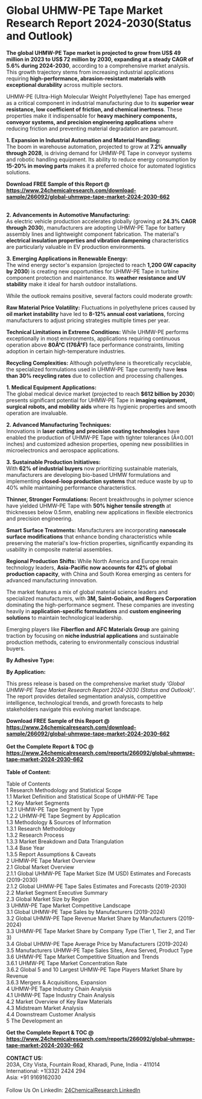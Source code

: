 <h1>Global UHMW-PE Tape Market Research Report 2024-2030(Status and Outlook)</h1><p><strong>The global UHMW-PE Tape market is projected to grow from US$ 49 million in 2023 to US$ 72 million by 2030, expanding at a steady CAGR of 5.6% during 2024-2030</strong>, according to a comprehensive market analysis. This growth trajectory stems from increasing industrial applications requiring <strong>high-performance, abrasion-resistant materials with exceptional durability</strong> across multiple sectors.</p><p>UHMW-PE (Ultra-High Molecular Weight Polyethylene) Tape has emerged as a critical component in industrial manufacturing due to its <strong>superior wear resistance, low coefficient of friction, and chemical inertness</strong>. These properties make it indispensable for <strong>heavy machinery components, conveyor systems, and precision engineering applications</strong> where reducing friction and preventing material degradation are paramount.</p><p><strong>1. Expansion in Industrial Automation and Material Handling:</strong><br>
The boom in warehouse automation, projected to grow at <strong>7.2% annually through 2028</strong>, is driving demand for UHMW-PE Tape in conveyor systems and robotic handling equipment. Its ability to reduce energy consumption by <strong>15-20% in moving parts</strong> makes it a preferred choice for automated logistics solutions.</p><div><b>Download FREE Sample of this Report @ 
            <a href="https://www.24chemicalresearch.com/download-sample/266092/global-uhmwpe-tape-market-2024-2030-662">
            https://www.24chemicalresearch.com/download-sample/266092/global-uhmwpe-tape-market-2024-2030-662</a></b></div><br><p><strong>2. Advancements in Automotive Manufacturing:</strong><br>
As electric vehicle production accelerates globally (growing at <strong>24.3% CAGR through 2030</strong>), manufacturers are adopting UHMW-PE Tape for battery assembly lines and lightweight component fabrication. The material's <strong>electrical insulation properties and vibration dampening</strong> characteristics are particularly valuable in EV production environments.</p><p><strong>3. Emerging Applications in Renewable Energy:</strong><br>
The wind energy sector's expansion (projected to reach <strong>1,200 GW capacity by 2030</strong>) is creating new opportunities for UHMW-PE Tape in turbine component protection and maintenance. Its <strong>weather resistance and UV stability</strong> make it ideal for harsh outdoor installations.</p><p>While the outlook remains positive, several factors could moderate growth:</p><p><strong>Raw Material Price Volatility:</strong> Fluctuations in polyethylene prices caused by <strong>oil market instability</strong> have led to <strong>8-12% annual cost variations</strong>, forcing manufacturers to adjust pricing strategies multiple times per year.</p><p><strong>Technical Limitations in Extreme Conditions:</strong> While UHMW-PE performs exceptionally in most environments, applications requiring continuous operation above <strong>80Â°C (176Â°F)</strong> face performance constraints, limiting adoption in certain high-temperature industries.</p><p><strong>Recycling Complexities:</strong> Although polyethylene is theoretically recyclable, the specialized formulations used in UHMW-PE Tape currently have <strong>less than 30% recycling rates</strong> due to collection and processing challenges.</p><p><strong>1. Medical Equipment Applications:</strong><br>
The global medical device market (projected to reach <strong>$612 billion by 2030</strong>) presents significant potential for UHMW-PE Tape in <strong>imaging equipment, surgical robots, and mobility aids</strong> where its hygienic properties and smooth operation are invaluable.</p><p><strong>2. Advanced Manufacturing Techniques:</strong><br>
Innovations in <strong>laser cutting and precision coating technologies</strong> have enabled the production of UHMW-PE Tape with tighter tolerances (Â±0.001 inches) and customized adhesion properties, opening new possibilities in microelectronics and aerospace applications.</p><p><strong>3. Sustainable Production Initiatives:</strong><br>
With <strong>62% of industrial buyers</strong> now prioritizing sustainable materials, manufacturers are developing bio-based UHMW formulations and implementing <strong>closed-loop production systems</strong> that reduce waste by up to 40% while maintaining performance characteristics.</p><p><strong>Thinner, Stronger Formulations:</strong> Recent breakthroughs in polymer science have yielded UHMW-PE Tape with <strong>50% higher tensile strength</strong> at thicknesses below 0.5mm, enabling new applications in flexible electronics and precision engineering.</p><p><strong>Smart Surface Treatments:</strong> Manufacturers are incorporating <strong>nanoscale surface modifications</strong> that enhance bonding characteristics while preserving the material's low-friction properties, significantly expanding its usability in composite material assemblies.</p><p><strong>Regional Production Shifts:</strong> While North America and Europe remain technology leaders, <strong>Asia-Pacific now accounts for 42% of global production capacity</strong>, with China and South Korea emerging as centers for advanced manufacturing innovation.</p><p>The market features a mix of global material science leaders and specialized manufacturers, with <strong>3M, Saint-Gobain, and Rogers Corporation</strong> dominating the high-performance segment. These companies are investing heavily in <strong>application-specific formulations</strong> and <strong>custom engineering solutions</strong> to maintain technological leadership.</p><p>Emerging players like <strong>Fiberflon and AFC Materials Group</strong> are gaining traction by focusing on <strong>niche industrial applications</strong> and sustainable production methods, catering to environmentally conscious industrial buyers.</p><p><strong>By Adhesive Type:</strong></p><p><strong>By Application:</strong></p><p>This press release is based on the comprehensive market study <em>'Global UHMW-PE Tape Market Research Report 2024-2030 (Status and Outlook)'</em>. The report provides detailed segmentation analysis, competitive intelligence, technological trends, and growth forecasts to help stakeholders navigate this evolving market landscape.</p><div><b>Download FREE Sample of this Report @ 
            <a href="https://www.24chemicalresearch.com/download-sample/266092/global-uhmwpe-tape-market-2024-2030-662">
            https://www.24chemicalresearch.com/download-sample/266092/global-uhmwpe-tape-market-2024-2030-662</a></b></div><br><div><b>Get the Complete Report & TOC @ 
            <a href="https://www.24chemicalresearch.com/reports/266092/global-uhmwpe-tape-market-2024-2030-662">
            https://www.24chemicalresearch.com/reports/266092/global-uhmwpe-tape-market-2024-2030-662</a></b></div><br>
            <b>Table of Content:</b><p>Table of Contents<br />
1 Research Methodology and Statistical Scope<br />
1.1 Market Definition and Statistical Scope of UHMW-PE Tape<br />
1.2 Key Market Segments<br />
1.2.1 UHMW-PE Tape Segment by Type<br />
1.2.2 UHMW-PE Tape Segment by Application<br />
1.3 Methodology & Sources of Information<br />
1.3.1 Research Methodology<br />
1.3.2 Research Process<br />
1.3.3 Market Breakdown and Data Triangulation<br />
1.3.4 Base Year<br />
1.3.5 Report Assumptions & Caveats<br />
2 UHMW-PE Tape Market Overview<br />
2.1 Global Market Overview<br />
2.1.1 Global UHMW-PE Tape Market Size (M USD) Estimates and Forecasts (2019-2030)<br />
2.1.2 Global UHMW-PE Tape Sales Estimates and Forecasts (2019-2030)<br />
2.2 Market Segment Executive Summary<br />
2.3 Global Market Size by Region<br />
3 UHMW-PE Tape Market Competitive Landscape<br />
3.1 Global UHMW-PE Tape Sales by Manufacturers (2019-2024)<br />
3.2 Global UHMW-PE Tape Revenue Market Share by Manufacturers (2019-2024)<br />
3.3 UHMW-PE Tape Market Share by Company Type (Tier 1, Tier 2, and Tier 3)<br />
3.4 Global UHMW-PE Tape Average Price by Manufacturers (2019-2024)<br />
3.5 Manufacturers UHMW-PE Tape Sales Sites, Area Served, Product Type<br />
3.6 UHMW-PE Tape Market Competitive Situation and Trends<br />
3.6.1 UHMW-PE Tape Market Concentration Rate<br />
3.6.2 Global 5 and 10 Largest UHMW-PE Tape Players Market Share by Revenue<br />
3.6.3 Mergers & Acquisitions, Expansion<br />
4 UHMW-PE Tape Industry Chain Analysis<br />
4.1 UHMW-PE Tape Industry Chain Analysis<br />
4.2 Market Overview of Key Raw Materials<br />
4.3 Midstream Market Analysis<br />
4.4 Downstream Customer Analysis<br />
5 The Development an</p><div><b>Get the Complete Report & TOC @ 
            <a href="https://www.24chemicalresearch.com/reports/266092/global-uhmwpe-tape-market-2024-2030-662">
            https://www.24chemicalresearch.com/reports/266092/global-uhmwpe-tape-market-2024-2030-662</a></b></div><br><b>CONTACT US:</b><br>
            203A, City Vista, Fountain Road, Kharadi, Pune, India - 411014<br>
            International: +1(332) 2424 294<br>
            Asia: +91 9169162030 <br><br>
            Follow Us On LinkedIn: <a href="https://www.linkedin.com/company/24chemicalresearch/">24ChemicalResearch LinkedIn</a>